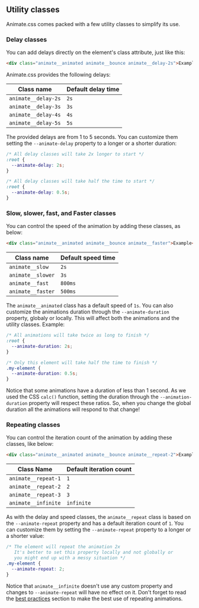 ## Utility classes

Animate.css comes packed with a few utility classes to simplify its use.

### Delay classes

You can add delays directly on the element's class attribute, just like this:

```html
<div class="animate__animated animate__bounce animate__delay-2s">Example</div>
```

Animate.css provides the following delays:

| Class name          | Default delay time |
| ------------------- | ------------------ |
| `animate__delay-2s` | `2s`               |
| `animate__delay-3s` | `3s`               |
| `animate__delay-4s` | `4s`               |
| `animate__delay-5s` | `5s`               |

The provided delays are from 1 to 5 seconds. You can customize them setting the `--animate-delay` property to a longer or a shorter duration:

```css
/* All delay classes will take 2x longer to start */
:root {
  --animate-delay: 2s;
}

/* All delay classes will take half the time to start */
:root {
  --animate-delay: 0.5s;
}
```

### Slow, slower, fast, and Faster classes

You can control the speed of the animation by adding these classes, as below:

```html
<div class="animate__animated animate__bounce animate__faster">Example</div>
```

| Class name        | Default speed time |
| ----------------- | ------------------ |
| `animate__slow`   | `2s`               |
| `animate__slower` | `3s`               |
| `animate__fast`   | `800ms`            |
| `animate__faster` | `500ms`            |

The `animate__animated` class has a default speed of `1s`. You can also customize the animations duration through the `--animate-duration` property, globaly or locally. This will affect both the animations and the utility classes. Example:

```css
/* All animations will take twice as long to finish */
:root {
  --animate-duration: 2s;
}

/* Only this element will take half the time to finish */
.my-element {
  --animate-duration: 0.5s;
}
```

Notice that some animations have a duration of less than 1 second. As we used the CSS `calc()` function, setting the duration through the `--animation-duration` property will respect these ratios. So, when you change the global duration all the animations will respond to that change!

### Repeating classes

You can control the iteration count of the animation by adding these classes, like below:

```html
<div class="animate__animated animate__bounce animate__repeat-2">Example</div>
```

| Class Name          | Default iteration count |
| ------------------- | ----------------------- |
| `animate__repeat-1` | `1`                     |
| `animate__repeat-2` | `2`                     |
| `animate__repeat-3` | `3`                     |
| `animate__infinite` | `infinite`              |

As with the delay and speed classes, the `animate__repeat` class is based on the `--animate-repeat` property and has a default iteration count of `1`. You can customize them by setting the `--animate-repeat` property to a longer or a shorter value:

```css
/* The element will repeat the animation 2x
   It's better to set this property locally and not globally or
   you might end up with a messy situation */
.my-element {
  --animate-repeat: 2;
}
```

Notice that `animate__infinite` doesn't use any custom property and changes to `--animate-repeat` will have no effect on it. Don't forget to read the [best practices](#best-practices) section to make the best use of repeating animations.

